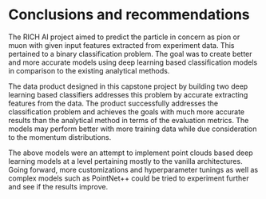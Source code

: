 # Conclusions and recommendations

The RICH AI project aimed to predict the particle in concern as pion or muon with given input features extracted from experiment data. This pertained to a binary classification problem. The goal was to create better and more accurate models using deep learning based classification models in comparison to the existing analytical methods. 

The data product designed in this capstone project by building two deep learning based classifiers addresses this problem by accurate extracting features from the data. The product successfully addresses the classification problem and achieves the goals with much more accurate results than the analytical method in terms of the evaluation metrics. The models may perform better with more training data while due consideration to the momentum distributions.

The above models were an attempt to implement point clouds based deep learning models at a level pertaining mostly to the vanilla architectures. Going forward, more customizations and hyperparameter tunings as well as complex models such as PointNet++ could be tried to experiment further and see if the results improve. 


